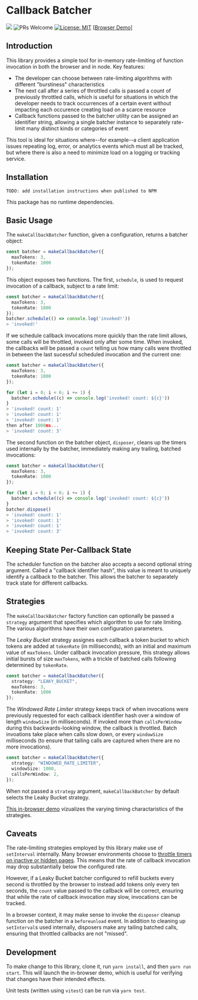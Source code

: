 # Callback Batcher
![](https://img.shields.io/badge/Coverage-100%25-83A603.svg?prefix=$coverage$)
![PRs Welcome](https://img.shields.io/badge/PRs-welcome-brightgreen)
[![License: MIT](https://img.shields.io/badge/License-MIT-yellow.svg)](https://opensource.org/licenses/MIT)
[[Browser Demo](https://callback-batcher.vercel.app)]
## Introduction
This library provides a simple tool for in-memory rate-limiting of function
invocation in both the browser and in node. Key features:
  - The developer can choose between rate-limiting algorithms with different
  "burstiness" characteristics
  - The next call after a series of throttled calls is passed a count of
  previously throttled calls, which is useful for situations in which the
  developer needs to track occurrences of a certain event without impacting
  each occurence creating load on a scarce resource
  - Callback functions passed to the batcher utility can be assigned an
  identifier string, allowing a single batcher instance to separately rate-limit
  many distinct kinds or categories of event

This tool is ideal for situations where--for example--a client application
issues repeating log, error, or analytics events which must all be tracked, but
where there is also a need to minimize load on a logging or tracking service.

## Installation
```
TODO: add installation instructions when published to NPM
```
This package has no runtime dependencies.

## Basic Usage

The `makeCallbackBatcher` function, given a configuration, returns a batcher
object:

```ts
const batcher = makeCallbackBatcher({
  maxTokens: 3,
  tokenRate: 1000
});
```

This object exposes two functions. The first, `schedule`, is used to request
invocation of a callback, subject to a rate limit:
```ts
const batcher = makeCallbackBatcher({
  maxTokens: 3,
  tokenRate: 1000
});
batcher.schedule(() => console.log('invoked!'))
> 'invoked!'
```

If we schedule callback invocations more quickly than the rate limit allows,
some calls will be throttled, invoked only after some time. When invoked, the
callbacks will be passed a `count` telling us how many calls were throttled
in between the last sucessful scheduled invocation and the current one:
```ts
const batcher = makeCallbackBatcher({
  maxTokens: 3,
  tokenRate: 1000
});

for (let i = 0; i < 6; i += 1) {
  batcher.schedule((c) => console.log('invoked! count: ${c}'))
}
> 'invoked! count: 1'
> 'invoked! count: 1'
> 'invoked! count: 1'
then after 1000ms...
> 'invoked! count: 3'
```

The second function on the batcher object, `disposer`, cleans up the timers
used internally by the batcher, immediately making any trailing, batched
invocations:

```ts
const batcher = makeCallbackBatcher({
  maxTokens: 3,
  tokenRate: 1000
});

for (let i = 0; i < 6; i += 1) {
  batcher.schedule((c) => console.log('invoked! count: ${c}'))
}
batcher.dispose()
> 'invoked! count: 1'
> 'invoked! count: 1'
> 'invoked! count: 1'
> 'invoked! count: 3'
```

## Keeping State Per-Callback State
The scheduler function on the batcher also accepts a second optional string
argument. Called a "callback identifier hash", this value is meant to uniquely
identify a callback to the batcher. This allows the batcher to separately
track state for different callbacks.

## Strategies

The `makeCallbackBatcher` factory function can optionally be passed a `strategy`
argument that specifies which algorithm to use for rate limiting. The various
algorithms have their own configuration parameters.

The *Leaky Bucket* strategy assignes each callback a token bucket to which
tokens are added at `tokenRate` (in milliseconds), with an initial and maximum
value of `maxTokens`. Under callback invocation pressure, this strategy allows
initial bursts of size `maxTokens`, with a trickle of batched calls following
determined by `tokenRate`.

```ts
const batcher = makeCallbackBatcher({
  strategy: "LEAKY_BUCKET",
  maxTokens: 3,
  tokenRate: 1000
});
```

The *Windowed Rate Limiter* strategy keeps track of when invocations were
previously requested for each callback identifier hash over a window of length
`windowSize` (in milliseconds). If invoked more than `callsPerWindow` during
this backwards-looking window, the callback is throttled. Batch invoations
take place when calls slow down, or every `windowSize` milliseconds (to ensure
that tailing calls are captured when there are no more invocations).

```ts
const batcher = makeCallbackBatcher({
  strategy: "WINDOWED_RATE_LIMITER",
  windowSize: 1000,
  callsPerWindow: 2,
});
```

When not passed a `strategy` argument, `makeCallbackBatcher` by default selects
the Leaky Bucket strategy.

[This in-browser demo](https://callback-batcher.vercel.app/) vizualizes the
varying timing charactaristics of the strategies.

## Caveats
The rate-limiting strategies employed by this library make use of `setInterval`
internally. Many browser environments choose to [throttle timers on inactive or
hidden pages](https://developer.chrome.com/blog/timer-throttling-in-chrome-88/).
This means that the rate of callback invocation may drop substantially below
the configured rate.

However, if a Leaky Bucket batcher configured to refill buckets every second is
throttled by the browser to instead add tokens only every ten seconds, the
`count` value passed to the callback will be correct, ensuring that while the
rate of callback invocation may slow, invocations can be tracked.

In a browser context, it may make sense to invoke the `disposer` cleanup
function on the batcher in a `beforeunload` event. In addition to cleaning up
`setInterval`s used internally, disposers make any tailing batched calls,
ensuring that throttled callbacks are not "missed".


## Development
To make change to this library, clone it, run `yarn install`, and then
`yarn run start`. This will launch the in-browser demo, which is useful for
verifying that changes have their intended effects.

Unit tests (written using `vitest`) can be run via `yarn test`.
